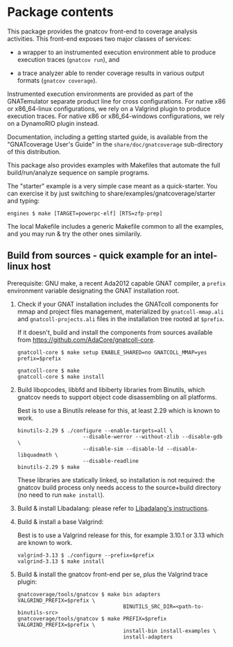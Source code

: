 Package contents
================

This package provides the gnatcov front-end to coverage analysis activities.
This front-end exposes two major classes of services:

* a wrapper to an instrumented execution environment able to produce execution
  traces (`gnatcov run`), and

* a trace analyzer able to render coverage results in various output formats
  (`gnatcov coverage`).

Instrumented execution environments are provided as part of the GNATemulator
separate product line for cross configurations. For native x86 or x86_64-linux
configurations, we rely on a Valgrind plugin to produce execution traces. For
native x86 or x86_64-windows configurations, we rely on a DynamoRIO plugin
instead.

Documentation, including a getting started guide, is available from the
"GNATcoverage User's Guide" in the `share/doc/gnatcoverage` sub-directory of
this distribution.

This package also provides examples with Makefiles that automate the full
build/run/analyze sequence on sample programs.

The "starter" example is a very simple case meant as a quick-starter.  You can
exercise it by just switching to share/examples/gnatcoverage/starter and
typing:

```shell
engines $ make [TARGET=powerpc-elf] [RTS=zfp-prep]
```

The local Makefile includes a generic Makefile common to all the examples, and
you may run & try the other ones similarily.


Build from sources - quick example for an intel-linux host
----------------------------------------------------------

Prerequisite: GNU make, a recent Ada2012 capable GNAT compiler, a `prefix`
environment variable designating the GNAT installation root.

1.  Check if your GNAT installation includes the GNATcoll components for mmap
    and project files management, materialized by `gnatcoll-mmap.ali` and
    `gnatcoll-projects.ali` files in the installation tree rooted at `$prefix`.

    If it doesn't, build and install the components from sources available from
    https://github.com/AdaCore/gnatcoll-core.

    ```shell
    gnatcoll-core $ make setup ENABLE_SHARED=no GNATCOLL_MMAP=yes prefix=$prefix

    gnatcoll-core $ make
    gnatcoll-core $ make install
    ```

2.  Build libopcodes, libbfd and libiberty libraries from Binutils, which
    gnatcov needs to support object code disassembling on all platforms.

    Best is to use a Binutils release for this, at least 2.29 which
    is known to work.

    ```shell
    binutils-2.29 $ ./configure --enable-targets=all \
                         --disable-werror --without-zlib --disable-gdb \
                         --disable-sim --disable-ld --disable-libquadmath \
                         --disable-readline
    binutils-2.29 $ make
    ```

    These libraries are statically linked, so installation is not required: the
    gnatcov build process only needs access to the source+build directory (no
    need to run `make install`).

3.  Build & install Libadalang: please refer to
    [Libadalang's instructions](https://github.com/adacore/libadalang#quick-guide-to-use-libadalang).

4.  Build & install a base Valgrind:

    Best is to use a Valgrind release for this, for example 3.10.1 or
    3.13 which are known to work.

    ```shell
    valgrind-3.13 $ ./configure --prefix=$prefix
    valgrind-3.13 $ make install
    ```

5.  Build & install the gnatcov front-end per se, plus the Valgrind trace
    plugin:

    ```shell
    gnatcoverage/tools/gnatcov $ make bin adapters VALGRIND_PREFIX=$prefix \
                                      BINUTILS_SRC_DIR=<path-to-binutils-src>
    gnatcoverage/tools/gnatcov $ make PREFIX=$prefix VALGRIND_PREFIX=$prefix \
                                      install-bin install-examples \
                                      install-adapters
    ```
